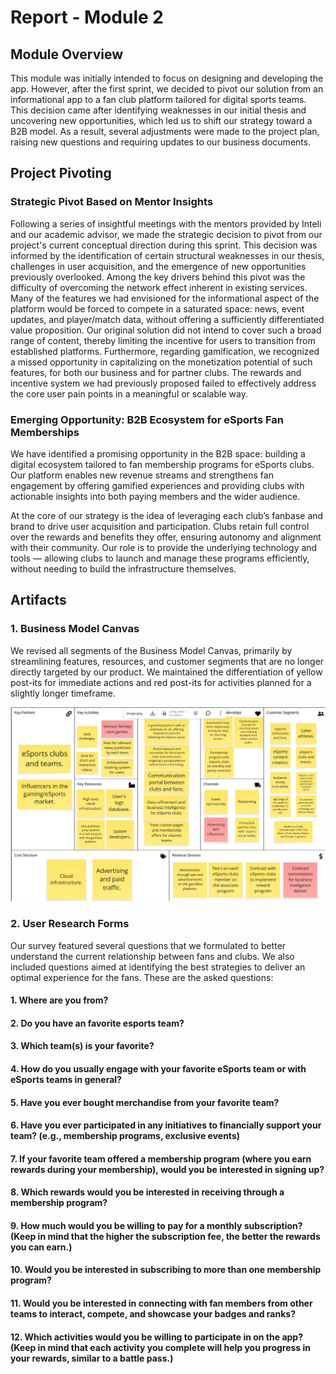 # Report - Module 2

## Module Overview

This module was initially intended to focus on designing and developing the app. However, after the first sprint, we decided to pivot our solution from an informational app to a fan club platform tailored for digital sports teams. This decision came after identifying weaknesses in our initial thesis and uncovering new opportunities, which led us to shift our strategy toward a B2B model. As a result, several adjustments were made to the project plan, raising new questions and requiring updates to our business documents. 

## Project Pivoting

### Strategic Pivot Based on Mentor Insights

Following a series of insightful meetings with the mentors provided by Inteli and our academic advisor, we made the strategic decision to pivot from our project's current conceptual direction during this sprint. This decision was informed by the identification of certain structural weaknesses in our thesis, challenges in user acquisition, and the emergence of new opportunities previously overlooked. Among the key drivers behind this pivot was the difficulty of overcoming the network effect inherent in existing services. Many of the features we had envisioned for the informational aspect of the platform would be forced to compete in a saturated space: news, event updates, and player/match data, without offering a sufficiently differentiated value proposition. Our original solution did not intend to cover such a broad range of content, thereby limiting the incentive for users to transition from established platforms. Furthermore, regarding gamification, we recognized a missed opportunity in capitalizing on the monetization potential of such features, for both our business and for partner clubs. The rewards and incentive system we had previously proposed failed to effectively address the core user pain points in a meaningful or scalable way.

### Emerging Opportunity: B2B Ecosystem for eSports Fan Memberships

We have identified a promising opportunity in the B2B space: building a digital ecosystem tailored to fan membership programs for eSports clubs. Our platform enables new revenue streams and strengthens fan engagement by offering gamified experiences and providing clubs with actionable insights into both paying members and the wider audience.

At the core of our strategy is the idea of leveraging each club’s fanbase and brand to drive user acquisition and participation. Clubs retain full control over the rewards and benefits they offer, ensuring autonomy and alignment with their community. Our role is to provide the underlying technology and tools — allowing clubs to launch and manage these programs efficiently, without needing to build the infrastructure themselves.

## Artifacts

### 1. Business Model Canvas

We revised all segments of the Business Model Canvas, primarily by streamlining features, resources, and customer segments that are no longer directly targeted by our product. We maintained the differentiation of yellow post-its for immediate actions and red post-its for activities planned for a slightly longer timeframe.

<img src="./assets/modulo_2/BMC.png"/>

### 2. User Research Forms

Our survey featured several questions that we formulated to better understand the current relationship between fans and clubs. We also included questions aimed at identifying the best strategies to deliver an optimal experience for the fans. These are the asked questions:

#### 1. Where are you from?

#### 2. Do you have an favorite esports team?

#### 3. Which team(s) is your favorite?

#### 4. How do you usually engage with your favorite eSports team or with eSports teams in general?

#### 5. Have you ever bought merchandise from your favorite team?

#### 6. Have you ever participated in any initiatives to financially support your team? (e.g., membership programs, exclusive events)

#### 7. If your favorite team offered a membership program (where you earn rewards during your membership), would you be interested in signing up?

#### 8. Which rewards would you be interested in receiving through a membership program?

#### 9. How much would you be willing to pay for a monthly subscription? (Keep in mind that the higher the subscription fee, the better the rewards you can earn.)

#### 10. Would you be interested in subscribing to more than one membership program?

#### 11. Would you be interested in connecting with fan members from other teams to interact, compete, and showcase your badges and ranks?

#### 12. Which activities would you be willing to participate in on the app? (Keep in mind that each activity you complete will help you progress in your rewards, similar to a battle pass.)